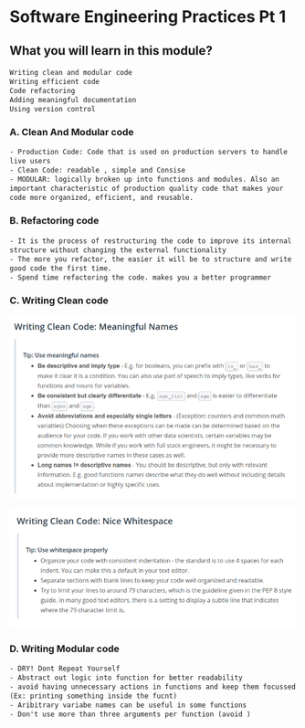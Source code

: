 
# Software Engineering Practices Pt 1

## What you will learn in this module?
    
    Writing clean and modular code
    Writing efficient code
    Code refactoring
    Adding meaningful documentation
    Using version control
    
### A. Clean And Modular code

    - Production Code: Code that is used on production servers to handle live users
    - Clean Code: readable , simple and Consise
    - MODULAR: logically broken up into functions and modules. Also an important characteristic of production quality code that makes your code more organized, efficient, and reusable.
    
### B. Refactoring code

    - It is the process of restructuring the code to improve its internal structure without changing the external functionality
    - The more you refactor, the easier it will be to structure and write good code the first time.
    - Spend time refactoring the code. makes you a better programmer
    
### C. Writing Clean code

![alt text](https://github.com/rishabhCMS/Udacity_DS_nano/blob/master/Module3_SE/Lesson2/images/1.png)

![alt text](https://github.com/rishabhCMS/Udacity_DS_nano/blob/master/Module3_SE/Lesson2/images/2.png)

### D. Writing Modular code

    - DRY! Dont Repeat Yourself
    - Abstract out logic into function for better readability
    - avoid having unnecessary actions in functions and keep them focussed (Ex: printing something inside the fucnt)
    - Aribitrary variabe names can be useful in some functions
    - Don't use more than three arguments per function (avoid )
    
